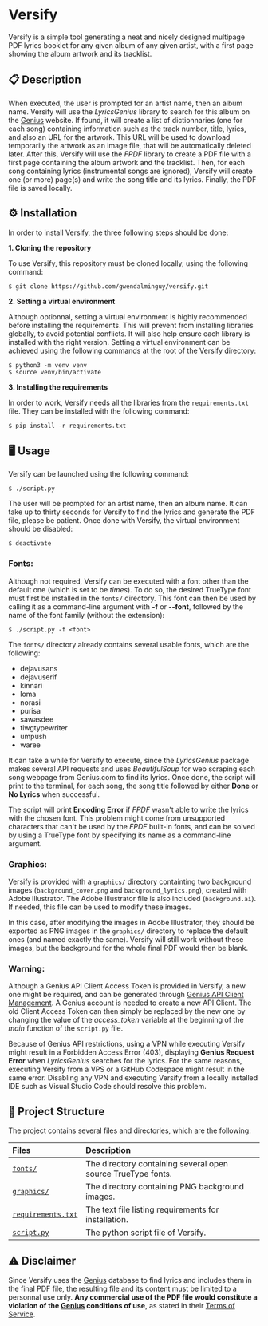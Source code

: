 # Versify

Versify is a simple tool generating a neat and nicely designed multipage PDF lyrics booklet for any given album of any given artist, with a first page showing the album artwork and its tracklist.

## 📋 Description

When executed, the user is prompted for an artist name, then an album name. Versify will use the *LyricsGenius* library to search for this album on the [Genius](https://genius.com) website. If found, it will create a list of dictionnaries (one for each song) containing information such as the track number, title, lyrics, and also an URL for the artwork.
This URL will be used to download temporarily the artwork as an image file, that will be automatically deleted later. After this, Versify will use the *FPDF* library to create a PDF file with a first page containing the album artwork and the tracklist. Then, for each song containing lyrics (instrumental songs are ignored), Versify will create one (or more) page(s) and write the song title and its lyrics. Finally, the PDF file is saved locally.

## ⚙️ Installation

In order to install Versify, the three following steps should be done:

**1. Cloning the repository**

To use Versify, this repository must be cloned locally, using the following command:

```
$ git clone https://github.com/gwendalminguy/versify.git
```

**2. Setting a virtual environment**

Although optionnal, setting a virtual environment is highly recommended before installing the requirements. This will prevent from installing libraries globally, to avoid potential conflicts. It will also help ensure each library is installed with the right version. Setting a virtual environment can be achieved using the following commands at the root of the Versify directory:

```
$ python3 -m venv venv
$ source venv/bin/activate
```

**3. Installing the requirements**

In order to work, Versify needs all the libraries from the `requirements.txt` file. They can be installed with the following command:

```
$ pip install -r requirements.txt
```

## 🖥️ Usage

Versify can be launched using the following command:

```
$ ./script.py
```

The user will be prompted for an artist name, then an album name. It can take up to thirty seconds for Versify to find the lyrics and generate the PDF file, please be patient. Once done with Versify, the virtual environment should be disabled:

```
$ deactivate
```

### Fonts:

Although not required, Versify can be executed with a font other than the default one (which is set to be *times*). To do so, the desired TrueType font must first be installed in the `fonts/` directory. This font can then be used by calling it as a command-line argument with **-f** or **--font**, followed by the name of the font family (without the extension):

```
$ ./script.py -f <font>
```

The `fonts/` directory already contains several usable fonts, which are the following:

- dejavusans
- dejavuserif
- kinnari
- loma
- norasi
- purisa
- sawasdee
- tlwgtypewriter
- umpush
- waree

It can take a while for Versify to execute, since the *LyricsGenius* package makes several API requests and uses *BeautifulSoup* for web scraping each song webpage from Genius.com to find its lyrics. Once done, the script will print to the terminal, for each song, the song title followed by either **Done** or **No Lyrics** when successful.

The script will print **Encoding Error** if *FPDF* wasn't able to write the lyrics with the chosen font. This problem might come from unsupported characters that can't be used by the *FPDF* built-in fonts, and can be solved by using a TrueType font by specifying its name as a command-line argument.

### Graphics:

Versify is provided with a `graphics/` directory containting two background images (`background_cover.png` and `background_lyrics.png`), created with Adobe Illustrator. The Adobe Illustrator file is also included (`background.ai`). If needed, this file can be used to modify these images.

In this case, after modifying the images in Adobe Illustrator, they should be exported as PNG images in the `graphics/` directory to replace the default ones (and named exactly the same). Versify will still work without these images, but the background for the whole final PDF would then be blank.

### Warning:

Although a Genius API Client Access Token is provided in Versify, a new one might be required, and can be generated through [Genius API Client Management](https://genius.com/api-clients/new). A Genius account is needed to create a new API Client. The old Client Access Token can then simply be replaced by the new one by changing the value of the *access_token* variable at the beginning of the *main* function of the `script.py` file.

Because of Genius API restrictions, using a VPN while executing Versify might result in a Forbidden Access Error (403), displaying **Genius Request Error** when *LyricsGenius* searches for the lyrics. For the same reasons, executing Versify from a VPS or a GitHub Codespace might result in the same error. Disabling any VPN and executing Versify from a locally installed IDE such as Visual Studio Code should resolve this problem.

## 📂 Project Structure

The project contains several files and directories, which are the following:

| Files | Description |
| :---- | :---------- |
| [`fonts/`](https://github.com/gwendalminguy/versify/tree/main/fonts) | The directory containing several open source TrueType fonts. |
| [`graphics/`](https://github.com/gwendalminguy/versify/tree/main/graphics) | The directory containing PNG background images. |
| [`requirements.txt`](https://github.com/gwendalminguy/versify/blob/main/requirements.txt) | The text file listing requirements for installation. |
| [`script.py`](https://github.com/gwendalminguy/versify/blob/main/script.py) | The python script file of Versify. |

## ⚠️ Disclaimer

Since Versify uses the [Genius](https://genius.com) database to find lyrics and includes them in the final PDF file, the resulting file and its content must be limited to a personnal use only. **Any commercial use of the PDF file would constitute a violation of the [Genius](https://genius.com) conditions of use**, as stated in their [Terms of Service](https://genius.com/static/terms).
